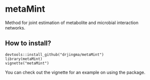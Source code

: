 # metaMint

Method for joint estimation of metabolite and microbial interaction networks.

## How to install?

```{r}
devtools::install_github("drjingma/metaMint")
library(metaMint)
vignette("metaMint")
```

You can check out the vignette for an example on using the package. 